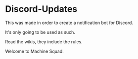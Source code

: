 # Discord-Updates

This was made in order to create a notification bot for Discord.

It's only going to be used as such.

Read the wikis, they include the rules. 

Welcome to Machine Squad.

